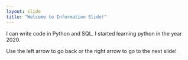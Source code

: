 ```yaml
---
layout: slide
title: "Welcome to Information Slide!"
---
```

I can write code in Python and SQL.
I started learning python in the year 2020.

Use the left arrow to go back or the right arrow to go to the next slide!

